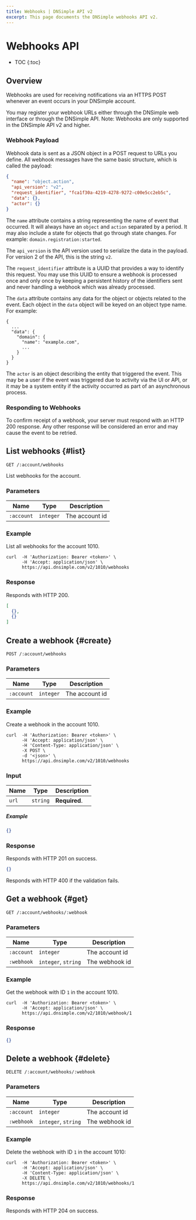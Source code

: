 ```yaml
---
title: Webhooks | DNSimple API v2
excerpt: This page documents the DNSimple webhooks API v2.
---
```


# Webhooks API

* TOC
{:toc}


## Overview

Webhooks are used for receiving notifications via an HTTPS POST whenever an event occurs in your DNSimple account.

You may register your webhook URLs either through the DNSimple web interface or through the DNSimple API. Note: Webhooks are only supported in the DNSimple API v2 and higher.

### Webhook Payload

Webhook data is sent as a JSON object in a POST request to URLs you define. All webhook messages have the same basic structure, which is called the payload:

```json
{
  "name": "object.action",
  "api_version": "v2",
  "request_identifier", "fca1f30a-4219-4278-9272-c00e5cc2eb5c",
  "data": {},
  "actor": {}
}
```

The `name` attribute contains a string representing the name of event that occurred. It will always have an `object` and `action` separated by a period. It may also include a state for objects that go through state changes. For example: `domain.registration:started`.

The `api_version` is the API version used to serialize the data in the payload. For version 2 of the API, this is the string `v2`.

The `request_identifier` attribute is a UUID that provides a way to identify this request. You may use this UUID to ensure a webhook is processed once and only once by keeping a persistent history of the identifiers sent and never handling a webhook which was already processed.

The `data` attribute contains any data for the object or objects related to the event. Each object in the `data` object will be keyed on an object type name. For example:

```
{
  ...
  "data": {
    "domain": {
      "name": "example.com",
      ...
    }
  }
}
```

The `actor` is an object describing the entity that triggered the event. This may be a user if the event was triggered due to activity via the UI or API, or it may be a system entity if the activity occurred as part of an asynchronous process.

### Responding to Webhooks

To confirm receipt of a webhook, your server must respond with an HTTP 200 response. Any other response will be considered an error and may cause the event to be retried.

## List webhooks {#list}

    GET /:account/webhooks

List webhooks for the account.

### Parameters

Name | Type | Description
-----|------|------------
`:account` | `integer` | The account id

### Example

List all webhooks for the account 1010.

    curl  -H 'Authorization: Bearer <token>' \
          -H 'Accept: application/json' \
          https://api.dnsimple.com/v2/1010/webhooks

### Response

Responds with HTTP 200.

~~~json
[
  {},
  {}
]
~~~


## Create a webhook {#create}

    POST /:account/webhooks

### Parameters

Name | Type | Description
-----|------|------------
`:account` | `integer` | The account id

### Example

Create a webhook in the account 1010.

    curl  -H 'Authorization: Bearer <token>' \
          -H 'Accept: application/json' \
          -H 'Content-Type: application/json' \
          -X POST \
          -d '<json>' \
          https://api.dnsimple.com/v2/1010/webhooks

### Input

Name | Type | Description
-----|------|------------
`url` | `string` | **Required**.

##### Example

~~~json
{}
~~~

### Response

Responds with HTTP 201 on success.

~~~json
{}
~~~

Responds with HTTP 400 if the validation fails.


## Get a webhook {#get}

    GET /:account/webhooks/:webhook

### Parameters

Name | Type | Description
-----|------|------------
`:account` | `integer` | The account id
`:webhook` | `integer`, `string` | The webhook id

### Example

Get the webhook with ID `1` in the account 1010.

    curl  -H 'Authorization: Bearer <token>' \
          -H 'Accept: application/json' \
          https://api.dnsimple.com/v2/1010/webhook/1


### Response

~~~json
{}
~~~


## Delete a webhook {#delete}

    DELETE /:account/webhooks/:webhook

### Parameters

Name | Type | Description
-----|------|------------
`:account` | `integer` | The account id
`:webhook` | `integer`, `string` | The webhook id

### Example

Delete the webhook with ID `1` in the account 1010:

    curl  -H 'Authorization: Bearer <token>' \
          -H 'Accept: application/json' \
          -H 'Content-Type: application/json' \
          -X DELETE \
          https://api.dnsimple.com/v2/1010/webhooks/1

### Response

Responds with HTTP 204 on success.

